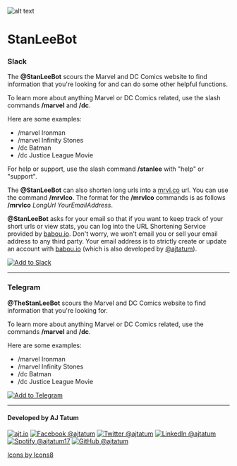![alt text](https://raw.githubusercontent.com/ajtatum/StanLeeBot/master/assets/StanLee-150x150.png "StanLeeBot!") <!-- markdownlint-disable -->

# **StanLeeBot**

### Slack

The **@StanLeeBot** scours the Marvel and DC Comics website to find information that you're looking for and can do some other helpful functions.

To learn more about anything Marvel or DC Comics related, use the slash commands **/marvel** and **/dc**.

Here are some examples:

* /marvel Ironman
* /marvel Infinity Stones
* /dc Batman
* /dc Justice League Movie

For help or support, use the slash command **/stanlee** with "help" or "support".

The **@StanLeeBot** can also shorten long urls into a [mrvl.co](https://mrvl.co/) url. You can use the command **/mrvlco**. The format for the **/mrvlco** commands is as follows **/mrvlco** _LongUrl_ _YourEmailAddress_.

**@StanLeeBot** asks for your email so that if you want to keep track of your short urls or view stats, you can log into the URL Shortening Service provided by [babou.io](https://babou.io). Don't worry, we won't email you or sell your email address to any third party. Your email address is to strictly create or update an account with [babou.io](https://babou.io) (which is also developed by [@ajtatum](https://github.com/ajtatum)).

[![Add to Slack](https://platform.slack-edge.com/img/add_to_slack.png)](https://slack.com/oauth/authorize?client_id=248918156054.874765422194&scope=bot,commands,incoming-webhook)

---

### Telegram

**@TheStanLeeBot**  scours the Marvel and DC Comics website to find information that you're looking for.

To learn more about anything Marvel or DC Comics related, use the commands **/marvel** and **/dc**.

Here are some examples:

* /marvel Ironman
* /marvel Infinity Stones
* /dc Batman
* /dc Justice League Movie

[![Add to Telegram](https://raw.githubusercontent.com/ajtatum/StanLeeBot/master/assets/add-to-telegram-button.png "Add to Telegram")](https://t.me/TheStanLeeBot)

---

#### Developed by AJ Tatum

[![ajt.io](https://img.icons8.com/clouds/50/000000/domain.png "ajt.io")](https://s.babou.io/aj?src=https://github.com/ajtatum/StanLeeBot)
[![Facebook @ajtatum](https://img.icons8.com/clouds/50/000000/facebook-new.png "Facebook @ajtatum")](https://s.babou.io/fbaj?src=https://github.com/ajtatum/StanLeeBot)
[![Twitter @ajtatum](https://img.icons8.com/clouds/50/000000/twitter.png "Twitter @ajtatum")](https://s.babou.io/twitteraj?src=https://github.com/ajtatum/StanLeeBot)
[![LinkedIn @ajtatum](https://img.icons8.com/clouds/50/000000/linkedin.png "LinkedIn @ajtatum")](https://s.babou.io/linkedinaj?src=https://github.com/ajtatum/StanLeeBot)
[![Spotify @ajtatum17](https://img.icons8.com/clouds/50/000000/spotify.png "Spotify @ajtatum17")](https://s.babou.io/spotifyaj?src=https://github.com/ajtatum/StanLeeBot)
[![GitHub @ajtatum](https://img.icons8.com/clouds/50/000000/github.png "GitHub @ajtatum")](https://s.babou.io/githubaj?src=https://github.com/ajtatum/StanLeeBot)

[Icons by Icons8](https://icons8.com/)